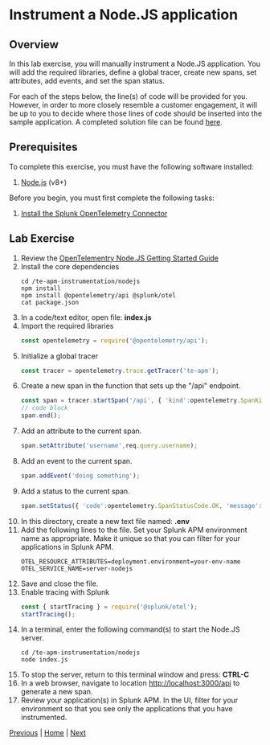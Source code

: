 # Instrument a Node.JS application

## Overview

In this lab exercise, you will manually instrument a Node.JS application. You will add the required libraries, define a global tracer, create new spans, set attributes, add events, and set the span status.

For each of the steps below, the line(s) of code will be provided for you. However, in order to more closely resemble a customer engagement, it will be up to you to decide where those lines of code should be inserted into the sample application. A completed solution file can be found [here](../solutions/index.js).

## Prerequisites

To complete this exercise, you must have the following software installed:

1. [Node.js](https://nodejs.org/) (v8+)

Before you begin, you must first complete the following tasks:

1. [Install the Splunk OpenTelemetry Connector](../otel/README.md)

## Lab Exercise

1. Review the [OpenTelementry Node.JS Getting Started Guide](https://opentelemetry.io/docs/js/getting_started/nodejs)
1. Install the core dependencies
    ```
    cd /te-apm-instrumentation/nodejs
    npm install
    npm install @opentelemetry/api @splunk/otel
    cat package.json
    ```
1. In a code/text editor, open file: **index.js**
1. Import the required libraries
    ```javascript
    const opentelemetry = require('@opentelemetry/api');
    ```
1. Initialize a global tracer
    ```javascript
    const tracer = opentelemetry.trace.getTracer('te-apm');
    ```
1. Create a new span in the function that sets up the "/api" endpoint.
    ```javascript
    const span = tracer.startSpan('/api', { 'kind':opentelemetry.SpanKind.SERVER });
    // code block
    span.end();
    ```
1. Add an attribute to the current span.
    ```javascript
    span.setAttribute('username',req.query.username);
    ```
1. Add an event to the current span.
    ```javascript
    span.addEvent('doing something');
    ```
1. Add a status to the current span.
    ```javascript
    span.setStatus({ 'code':opentelemetry.SpanStatusCode.OK, 'message':'success' });
    ```
1. In this directory, create a new text file named: **.env**
1. Add the following lines to the file. Set your Splunk APM environment name as appropriate. Make it unique so that you can filter for your applications in Splunk APM.
    ```
    OTEL_RESOURCE_ATTRIBUTES=deployment.environment=your-env-name
    OTEL_SERVICE_NAME=server-nodejs
    ```
1. Save and close the file.
1. Enable tracing with Splunk
    ```javascript
    const { startTracing } = require('@splunk/otel');
    startTracing();
    ```
1. In a terminal, enter the following command(s) to start the Node.JS server.
    ```
    cd /te-apm-instrumentation/nodejs
    node index.js
    ```
1. To stop the server, return to this terminal window and press: **CTRL-C**
1. In a web browser, navigate to location [http://localhost:3000/api](http://localhost:3000/api) to generate a new span.
1. Review your application(s) in Splunk APM. In the UI, filter for your environment so that you see only the applications that you have instrumented.

[Previous](../otel/README.md) | [Home](../README.md) | [Next](../java/README.md)